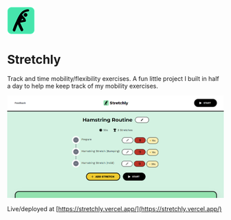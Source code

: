 ![](./readme-icon.png)

# Stretchly

Track and time mobility/flexibility exercises. A fun little project I built in half a day to help me keep track of my mobility exercises.

![](./readme-image.png)

Live/deployed at [https://stretchly.vercel.app/](https://stretchly.vercel.app/)
